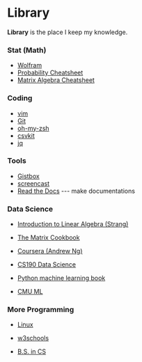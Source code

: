 # Library

**Library** is the place I keep my knowledge.

### [](http://reworkhow.github.io/pages/library.html#features)Stat (Math)

* [Wolfram](http://www.wolframalpha.com/)
* [Probability Cheatsheet](http://www.wzchen.com/probability-cheatsheet/)
* [Matrix Algebra Cheatsheet](http://www.wzchen.com/probability-cheatsheet/)

### [](http://reworkhow.github.io/pages/library.html#features)Coding

* [vim](http://www.viemu.com/vi-vim-cheat-sheet.gif)
* [Git](https://education.github.com/git-cheat-sheet-education.pdf)
* [oh-my-zsh](https://github.com/robbyrussell/oh-my-zsh)
* [csvkit](https://github.com/onyxfish/csvkit)
* [jq](https://stedolan.github.io/jq/)

### [](http://reworkhow.github.io/pages/library.html#features)Tools

* [Gistbox](https://app.gistboxapp.com/library/my-gists)
* [screencast](https://screencast-o-matic.com/home)
* [Read the Docs](https://readthedocs.org/) --- make documentations

### [](http://reworkhow.github.io/pages/library.html#features)Data Science

* [Introduction to Linear Algebra (Strang)](http://math.mit.edu/~gs/linearalgebra/)

* [The Matrix Cookbook](http://reworkhow.github.io/pages/~)

* [Coursera (Andrew Ng)](http://reworkhow.github.io/pages/~)

* [CS190 Data Science](https://github.com/cs109/content/)

* [Python machine learning book](https://github.com/rasbt/python-machine-learning-book)

* [CMU ML](http://www.cs.cmu.edu/~aarti/Class/10701/index.html)

### [](http://reworkhow.github.io/pages/library.html#features)More Programming

* [Linux](http://vbird.dic.ksu.edu.tw/linux_basic/1010index.php)

* [w3schools](http://www.w3schools.com/)

* [B.S. in CS](http://study.163.com/curricula/cs.htm)

